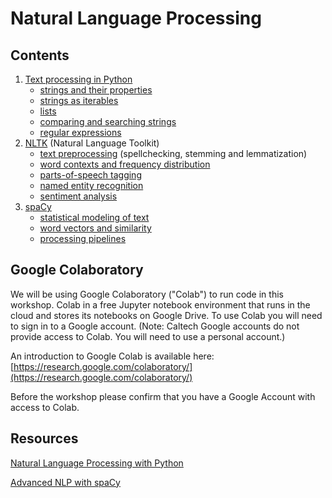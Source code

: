 # Natural Language Processing

## Contents

1. [Text processing in Python](python-strings/)
    + [strings and their properties](python-strings/properties.md)
    + [strings as iterables](python-strings/iterables.md)
    + [lists](python-strings/lists.md)
    + [comparing and searching strings](python-strings/compare-search.md)
    + [regular expressions](python-strings/regex.md)
3. [NLTK](nltk/) (Natural Language Toolkit)
    + [text preprocessing](nltk/preprocessing.md) (spellchecking, stemming and lemmatization)
    + [word contexts and frequency distribution](nltk/freq.md)
    + [parts-of-speech tagging](nltk/pos.md)
    + [named entity recognition](nltk/ner.md)
    + [sentiment analysis](nltk/sa.md)
5. [spaCy](spacy/)
    + [statistical modeling of text](spacy/modelling.md)
    + [word vectors and similarity](spacy/vectors.md)
    + [processing pipelines](spacy/pipelines.md)

## Google Colaboratory

We will be using Google Colaboratory ("Colab") to run code in this workshop. Colab in a free Jupyter notebook environment
that runs in the cloud and stores its notebooks on Google Drive. To use Colab you will need to sign in to a Google account. 
(Note: Caltech Google accounts do not provide access to Colab. You will need to use a personal account.)

An introduction to Google Colab is available here: [https://research.google.com/colaboratory/](https://research.google.com/colaboratory/)

Before the workshop please confirm that you have a Google Account with access to Colab.

## Resources

[Natural Language Processing with Python](https://www.nltk.org/book/)

[Advanced NLP with spaCy](https://course.spacy.io/en)
